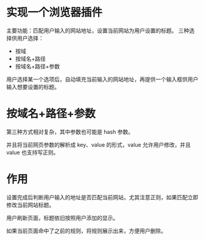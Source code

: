 # 实现一个浏览器插件
主要功能：匹配用户输入的网站地址，设置当前网站为用户设置的标题。
三种选择供用户选择：
* 按域
* 按域名+路径
* 按域名+路径+参数

用户选择某一个选项后，自动填充当前输入的网站地址，再提供一个输入框供用户输入想要设置的标题。

# 按域名+路径+参数

第三种方式相对复杂，其中参数也可能是 hash 参数。

并且将当前网页参数的解析成 key、value 的形式，value 允许用户修改，并且 value 也支持写正则。

# 作用

设置完成后判断用户输入的地址是否匹配当前网站，尤其注意正则，如果匹配立即修改当前网站标题。

用户刷新页面，标题依旧按照用户添加的显示。

如果当前页面命中了之前的规则，将规则展示出来，方便用户删除。